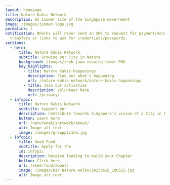 ```yaml
---
layout: homepage
title: Nature Kakis Network
description: An Isomer site of the Singapore Government
image: /images/isomer-logo.svg
permalink: /
notification: NParks will never send an SMS to request for payment/money
  transfers or links to ask for credentials/passwords.
sections:
  - hero:
      title: Nature Kakis Network
      subtitle: Growing our City in Nature
      background: /images/chek jawa viewing tower.PNG
      key_highlights:
        - title: Nature Kakis Happenings
          description: Find out what's happening
          url: /nature-kakis-network/nature-kakis-happenings
        - title: Join our activities
          description: Volunteer here
          url: /privacy/
  - infopic:
      title: Nature Kakis Network
      subtitle: Support our
      description: Contribute towards Singapore’s vision of a City in Nature
      button: Learn more
      url: /naturekakisnetwork/about/
      alt: Image alt text
      image: /images/grouppic1nk.jpg
  - infopic:
      title: Seed Fund
      subtitle: Apply for the
      id: infopic
      description: Receive funding to build your Chapter
      button: Click here
      url: /seed-fund/about/
      image: /images/DIY Nature walks/20230610_100522.jpg
      alt: Image alt text
---
```


